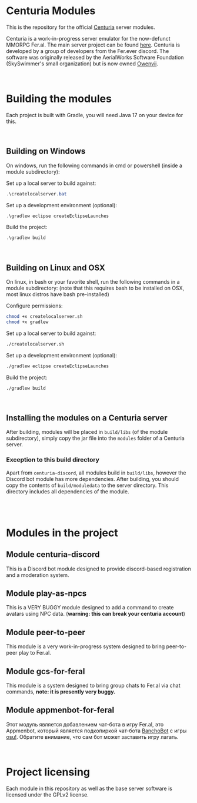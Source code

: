 # Centuria Modules
This is the repository for the official [Centuria](https://github.com/CPeers1/Centuria) server modules.

Centuria is a work-in-progress server emulator for the now-defunct MMORPG Fer.al. The main server project can be found [here](https://github.com/CPeers1/Centuria). Centuria is developed by a group of developers from the Fer.ever discord. The software was originally released by the AerialWorks Software Foundation (SkySwimmer's small organization) but is now owned [Owenvii](https://github.com/CPeers1).

<br/>


# Building the modules
Each project is built with Gradle, you will need Java 17 on your device for this.

<br/>


## Building on Windows
On windows, run the following commands in cmd or powershell (inside a module subdirectory):

Set up a local server to build against:
```powershell
.\createlocalserver.bat
```

Set up a development environment (optional):
```powershell
.\gradlew eclipse createEclipseLaunches
```

Build the project:
```powershell
.\gradlew build
```

<br/>

## Building on Linux and OSX
On linux, in bash or your favorite shell, run the following commands in a module subdirectory: (note that this requires bash to be installed on OSX, most linux distros have bash pre-installed)

Configure permissions:
```bash
chmod +x createlocalserver.sh
chmod +x gradlew
```

Set up a local server to build against:
```bash
./createlocalserver.sh
```

Set up a development environment (optional):
```bash
./gradlew eclipse createEclipseLaunches
```

Build the project:
```bash
./gradlew build
```

<br/>

## Installing the modules on a Centuria server
After building, modules will be placed in `build/libs` (of the module subdirectory), simply copy the jar file into the `modules` folder of a Centuria server.

### Exception to this build directory
Apart from `centuria-discord`, all modules build in `build/libs`, however the Discord bot module has more dependencies. After building, you should copy the contents of `build/moduledata` to the server directory. This directory includes all dependencies of the module.

<br/>
<br/>


# Modules in the project

## Module centuria-discord
This is a Discord bot module designed to provide discord-based registration and a moderation system.

## Module play-as-npcs
This is a VERY BUGGY module designed to add a command to create avatars using NPC data. (**warning: this can break your centuria account**)

## Module peer-to-peer
This module is a very work-in-progress system designed to bring peer-to-peer play to Fer.al.

## Module gcs-for-feral
This module is a system designed to bring group chats to Fer.al via chat commands, **note: it is presently very buggy.**
## Module appmenbot-for-feral
Этот модуль является добавлением чат-бота в игру Fer.al, это Appmenbot, который является подкопиркой чат-бота [BanchoBot](https://osu.ppy.sh/wiki/ru/BanchoBot) с игры [osu!](https://osu.ppy.sh/). Обратите внимание, что сам бот может заставить игру лагать.

<br/>

# Project licensing
Each module in this repository as well as the base server software is licensed under the GPLv2 license.
